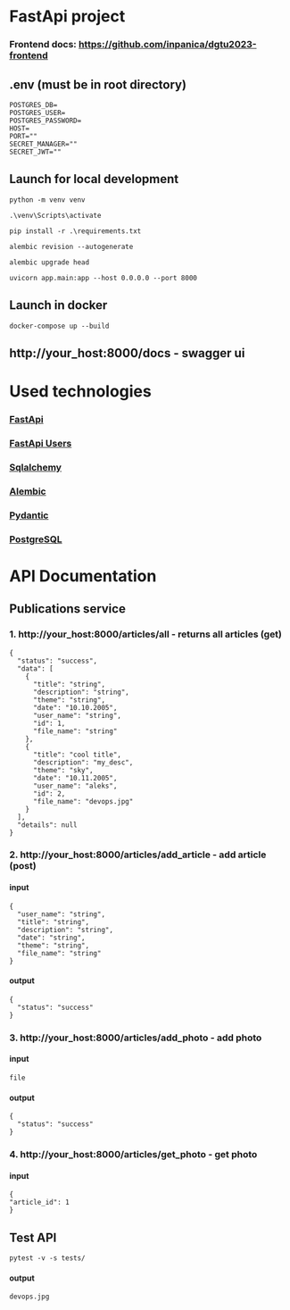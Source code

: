# FastApi project
### Frontend docs: https://github.com/inpanica/dgtu2023-frontend
## .env (must be in root directory)
```
POSTGRES_DB=
POSTGRES_USER=
POSTGRES_PASSWORD=
HOST=
PORT=""
SECRET_MANAGER=""
SECRET_JWT=""
```
## Launch for local development
```
python -m venv venv
```
```
.\venv\Scripts\activate
```
```
pip install -r .\requirements.txt
```
```
alembic revision --autogenerate
```
```
alembic upgrade head
```
```
uvicorn app.main:app --host 0.0.0.0 --port 8000
```
## Launch in docker
```
docker-compose up --build
```
## http://your_host:8000/docs - swagger ui
# Used technologies
### [FastApi](https://fastapi.tiangolo.com/)
### [FastApi Users](https://fastapi-users.github.io/fastapi-users/12.1/)
### [Sqlalchemy](https://www.sqlalchemy.org/)
### [Alembic](https://alembic.sqlalchemy.org/en/latest/)
### [Pydantic](https://docs.pydantic.dev/latest/)
### [PostgreSQL](https://www.postgresql.org/)

# API Documentation
## Publications service
### 1. http://your_host:8000/articles/all - returns all articles (get)
```
{
  "status": "success",
  "data": [
    {
      "title": "string",
      "description": "string",
      "theme": "string",
      "date": "10.10.2005",
      "user_name": "string",
      "id": 1,
      "file_name": "string"
    },
    {
      "title": "cool title",
      "description": "my_desc",
      "theme": "sky",
      "date": "10.11.2005",
      "user_name": "aleks",
      "id": 2,
      "file_name": "devops.jpg"
    }
  ],
  "details": null
}
```
### 2. http://your_host:8000/articles/add_article - add article (post) 
#### input
```
{
  "user_name": "string",
  "title": "string",
  "description": "string",
  "date": "string",
  "theme": "string",
  "file_name": "string" 
}
```
#### output
```
{
  "status": "success"
}
```
### 3. http://your_host:8000/articles/add_photo - add photo
#### input
```
file
```

#### output
```
{
  "status": "success"
}
```
### 4. http://your_host:8000/articles/get_photo - get photo
#### input
```
{
"article_id": 1
}
```
## Test API 
```
pytest -v -s tests/
```

#### output 
```
devops.jpg
```

